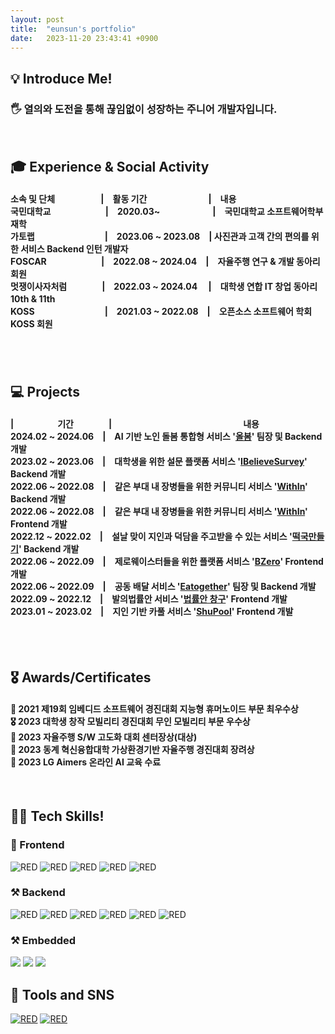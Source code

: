 ```yaml
---
layout: post
title:  "eunsun's portfolio"
date:   2023-11-20 23:43:41 +0900
---
```

<h2>💡 Introduce Me!  </h2>
<!-- **Introduce Me!** -->
<h3>🖐 열의와 도전을 통해 끊임없이 성장하는 주니어 개발자입니다.</h3>
<br/>
<h2>🎓 Experience & Social Activity</h2>
<!-- **Experience & Social Activity** -->
<h4>
소속 및 단체　　　　 　|　활동 기간　　　　　　　|　내용　　　　　　　　　　　　　　　　　　　　　　　　　　　　　　　
<br/>
국민대학교　　　　 　　|　2020.03~　　　　　　|　국민대학교 소프트웨어학부 재학　　　　　　　　　　　　　　　　　　
<br/>
가토랩　　　　　　　　|　2023.06 ~ 2023.08　| 사진관과 고객 간의 편의를 위한 서비스 Backend 인턴 개발자　
<br/>
FOSCAR　　　　 　　|　2022.08 ~ 2024.04　|　자율주행 연구 & 개발 동아리 회원　　　　　　　　　　　　　
<br/>
멋쟁이사자처럼　　　　|　2022.03 ~ 2024.04 　|　대학생 연합 IT 창업 동아리 10th & 11th　　　　　　　　　　
<br/>
KOSS　　　　　　　　|　2021.03 ~ 2022.08　|　오픈소스 소프트웨어 학회 KOSS 회원　　　
</h4>　　　　　　　　　　　
<br/>
<br/>
<h2>💻 Projects</h2>
<!-- **Projects** -->
<h4>
|　　　　　기간　　　　|　　　　　　　　　　　　　　　내용　　　　　　　　　　　　　　　　　　
<br/>
2024.02 ~ 2024.06　|　AI 기반 노인 돌봄 통합형 서비스 '<a href="https://github.com/kookmin-sw/capstone-2024-25">올봄</a>' 팀장 및 Backend 개발　
<br/>
2023.02 ~ 2023.06　|　대학생을 위한 설문 플랫폼 서비스 '<a href="https://github.com/2023-AlphaProject/iBelieveSurvey_backend">IBelieveSurvey</a>' Backend 개발　
<br/>
2022.06 ~ 2022.08　|　같은 부대 내 장병들을 위한 커뮤니티 서비스 '<a href="https://github.com/Eun-sun-Lee/WithIn_back">WithIn</a>' Backend 개발　
<br/>
2022.06 ~ 2022.08　|　같은 부대 내 장병들을 위한 커뮤니티 서비스 '<a href="https://github.com/Eun-sun-Lee/WithIn_front">WithIn</a>' Frontend 개발　
<br/>
2022.12 ~ 2022.02　|　설날 맞이 지인과 덕담을 주고받을 수 있는 서비스 '<a href="https://github.com/Eun-sun-Lee/Making-Tteokguk-BE">떡국만들기</a>' Backend 개발　
<br/>
2022.06 ~ 2022.09　|　제로웨이스터들을 위한 플랫폼 서비스 '<a href="https://github.com/People-zero/Bzero">BZero</a>' Frontend 개발　
<br/>
2022.06 ~ 2022.09　|　공동 배달 서비스 '<a href="https://github.com/Eun-sun-Lee/eatogether">Eatogether</a>' 팀장 및 Backend 개발　
<br/>
2022.09 ~ 2022.12　|　발의법률안 서비스 '<a href="https://github.com/MopeTeam1/Nemsy_client">법률안 창구</a>' Frontend 개발
<br/>
2023.01 ~ 2023.02　|　지인 기반 카풀 서비스 '<a href="https://github.com/ShuPool/Shupool-frontend">ShuPool</a>' Frontend 개발　
</h4>
<br/>
<br/>
<h2>🎖️ Awards/Certificates</h2>
<!-- **Awards / Certificates** -->
<h4>
<d>🥇 2021 제19회 임베디드 소프트웨어 경진대회 지능형 휴머노이드 부문 최우수상</d>
<br/>
<d>🎖 2023 대학생 창작 모빌리티 경진대회 무인 모빌리티 부문 우수상</d>
<br/>
<d>🥇 2023 자율주행 S/W 고도화 대회 센터장상(대상)</d>
<br/>
<d>🥉 2023 동계 혁신융합대학 가상환경기반 자율주행 경진대회 장려상</d>
<br/>
<d>📃 2023 LG Aimers 온라인 AI 교육 수료</d>
</h4>
<br/>
<d></d>

<h2>👨‍💻 Tech Skills!  </h2>
<!-- **Tech Skil** -->
<h3> 📲 Frontend </h3>
<div>
<img alt="RED" src ="https://img.shields.io/badge/REACT-61DAFB.svg?&style=for-the-badge&logo=React&logoColor=white"/>
<img alt="RED" src ="https://img.shields.io/badge/JAVASCRIPT-F7DF1E.svg?&style=for-the-badge&logo=JavaScript&logoColor=white"/>
<img alt="RED" src ="https://img.shields.io/badge/HTML5-E34F26.svg?&style=for-the-badge&logo=CSS3&logoColor=white"/>
<img alt="RED" src ="https://img.shields.io/badge/CSS3-1572B6.svg?&style=for-the-badge&logo=HTML5&logoColor=white"/>
<img alt="RED" src ="https://img.shields.io/badge/Android Studio-3DDC84.svg?&style=for-the-badge&logo=Android&logoColor=white"/>
</div>

<h3>⚒ Backend </h3>
<div>
<img alt="RED" src ="https://img.shields.io/badge/Python-blue.svg?&style=for-the-badge&logo=Python&logoColor=white"/>
<img alt="RED" src ="https://img.shields.io/badge/Django-092E20.svg?&style=for-the-badge&logo=Django&logoColor=white"/>
  <img alt="RED" src ="https://img.shields.io/badge/JAVA-004027.svg?&style=for-the-badge&logo=Jameson&logoColor=white"/>
<img alt="RED" src ="https://img.shields.io/badge/SPRING-6DB33F.svg?&style=for-the-badge&logo=Spring&logoColor=white"/>
<img alt="RED" src ="https://img.shields.io/badge/SPRING BOOT-6DB33F.svg?&style=for-the-badge&logo=Spring&logoColor=white"/>
<img alt="RED" src ="https://img.shields.io/badge/MySQL-4479A1.svg?&style=for-the-badge&logo=MYSQL&logoColor=white"/>

<h3>⚒ Embedded </h3>
<img src="https://img.shields.io/badge/ROS-22314E?style=flat-square&logo=ROS&logoColor=white"/>
<img src="https://img.shields.io/badge/Linux-FCC624?style=flat-square&logo=Linux&logoColor=black"/>
<img src="https://img.shields.io/badge/C++-00599C?style=flat-square&logo=C%2B%2B&logoColor=white"/>

</div>
<h2>📝 Tools and SNS </h2>
<div>
 <a href="https://esssun.tistory.com/"><img alt="RED" src ="https://img.shields.io/badge/Tistory-FF6600.svg?&style=for-the-badge&logo=Tistory&logoColor=white"/></a>
<a href="https://github.com/Eun-sun-Lee/"><img alt="RED" src ="https://img.shields.io/badge/Github-181717.svg?&style=for-the-badge&logo=GitHub&logoColor=white"/></a>

</div><br/>